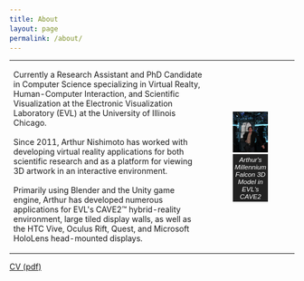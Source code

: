```yaml
---
title: About
layout: page
permalink: /about/
---
```

<style>
figcaption {
    background-color: #222;
    color: #fff;
    font: italic smaller sans-serif;
    padding: 3px;
    text-align: center;
}
</style>

<table border="0">
 <tr>
    <td width = "70%">
	
Currently a Research Assistant and PhD Candidate in Computer Science specializing in Virtual Realty, Human-Computer Interaction, and Scientific Visualization at the Electronic Visualization Laboratory (EVL) at the University of Illinois Chicago.
<br><br>
Since 2011, Arthur Nishimoto has worked with developing virtual reality applications for both scientific research and as a platform for viewing 3D artwork in an interactive environment.
<br><br>
Primarily using Blender and the Unity game engine, Arthur has developed numerous applications for EVL's CAVE2™ hybrid-reality environment, large tiled display walls, as well as the HTC Vive, Oculus Rift, Quest, and Microsoft HoloLens head-mounted displays.
</td>
    <td>
		<figure>
			<img src="/images/arthur_profile.jpg" />
			<figcaption>Arthur's Millennium Falcon 3D Model in EVL's CAVE2</figcaption>
		</figure>
	</td>
 </tr>
</table>


[CV (pdf)](/CV_NishimotoA.pdf)